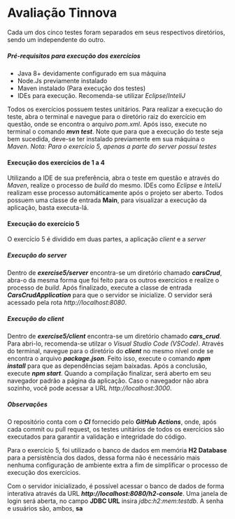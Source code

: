 # Avaliação Tinnova

Cada um dos cinco testes foram separados em seus respectivos diretórios, sendo um independente do outro.

##### Pré-requisitos para execução dos exercícios
- Java 8+ devidamente configurado em sua máquina
- Node.Js previamente instalado
- Maven instalado (Para execução dos testes)
- IDEs para execução. Recomenda-se utilizar *Eclipse*/*InteliJ*

Todos os exercícios possuem testes unitários. Para realizar a execução do teste, abra o terminal e navegue para o diretório raiz do exercício em questão, onde se encontra o arquivo *pom.xml*. Após isso, execute no terminal o comando ***mvn test***. Note que para que a execução do teste seja bem sucedida, deve-se ter instalado previamente em sua máquina o *Maven*.
*Nota: Para o exercício 5, apenas a parte do server possuí testes*

#### Execução dos exercícios de 1 a 4

Utilizando a IDE de sua preferência, abra o teste em questão e através do *Maven*, realize o processo de *build* do mesmo.
IDEs como *Eclipse* e *InteliJ* realizam esse processo automáticamente após o projeto ser aberto.
Todos possuem uma classe de entrada **Main**, para visualizar a execução da aplicação, basta executa-lá.


#### Execução do exercício 5
O exercício 5 é dividido em duas partes, a aplicação *client* e a *server*

##### Execução do server
Dentro de ***exercise5/server*** encontra-se um diretório chamado ***carsCrud***, abra-o da mesma forma que foi feito para os outros exercícios e realize o processo de *build*.
Após finalizado, execute a classe de entrada ***CarsCrudApplication*** para que o servidor se inicialize.
O servidor será acessado pela rota *http://localhost:8080*.

##### Execução do client
Dentro de ***exercise5/client*** encontra-se um diretório chamado ***cars_crud***. Para abri-lo, recomenda-se utilzar o *Visual Studio Code (VSCode)*.
Através do terminal, navegue para o diretório do ***client*** no mesmo nível onde se encontra o arquivo ***package.json***. Feito isso, execute o comando ***npm install*** para que as dependências sejam baixadas. Após a conclusão, execute ***npm start***.
Quando a compilação finalizar, será aberto em seu navegador padrão a página da aplicação.
Caso o navegador não abra sozinho, você pode acessar a URL *http://localhost:3000*.

##### Observações
O repositório conta com o ***CI*** fornecido pelo ***GitHub Actions***, onde, após cada commit ou pull request, os testes unitários de todos os exercícios são executados para garantir a validação e integridade do código.

Para o exercício 5, foi utilizado o banco de dados em memória **H2 Database** para a persistência dos dados, dessa forma não é necessário mais nenhuma configuração de ambiente extra a fim de simplificar o processo de execução dos exercícios.

Com o servidor inicializado, é possível acessar o banco de dados de forma interativa através da URL ***http://localhost:8080/h2-console***.
Uma janela de login será aberta, no campo **JDBC URL** insira *jdbc:h2:mem:testdb*. A senha e usuários são, ambos, **sa**